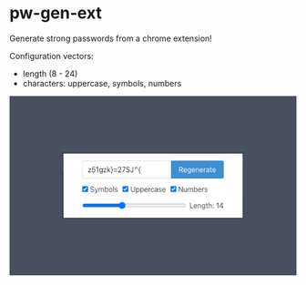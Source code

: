 # pw-gen-ext
Generate strong passwords from a chrome extension!

Configuration vectors:
- length (8 - 24)
- characters: uppercase, symbols, numbers

![screenshot](screenshot.png)
